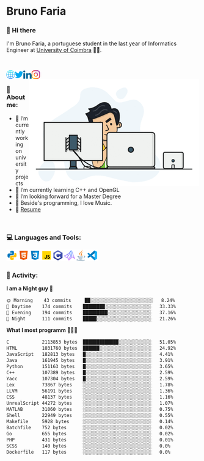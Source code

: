 # Bruno Faria

### 👋 Hi there

I'm Bruno Faria, a portuguese student in the last year of Informatics Engineer at [University of Coimbra](uc.pt/en) 👨‍🎓.

<br/>

[<img align="left" width="22px" alt="Website" src="https://github.com/brunofaria1322/brunofaria1322/blob/master/assets/social/global.svg"/>][website]
[<img align="left" width="22px" alt="Twitter" src="https://github.com/brunofaria1322/brunofaria1322/blob/master/assets/social/twitter.svg"/>][twitter]
[<img align="left" width="22px" alt="LinkedIn" src="https://github.com/brunofaria1322/brunofaria1322/blob/master/assets/social/linkedin.svg"/>][linkedin]
[<img align="left" width="22px" alt="Instagram" src="https://github.com/brunofaria1322/brunofaria1322/blob/master/assets/social/instagram.svg"/>][instagram]

<img align="right" height = "280" alt="GIF" src="https://github.com/brunofaria1322/brunofaria1322/blob/master/assets/animation.gif"/>

<br />

### 📕 About me:

- 🔭 I’m currently working on university projects
- 🌱 I’m currently learning C++ and OpenGL
- 💼 I’m looking forward for a Master Degree
- 💙 Beside's programming, I love Music.
- 📝 [Resume](https://en.wikipedia.org/wiki/HTTP_404)


<br />

### 💻 Languages and Tools:

<img align="left" width="30px" alt= "Python" src="https://github.com/brunofaria1322/brunofaria1322/blob/master/assets/skills/python.svg"/>
<img align="left" width="30px" alt= "Html5" src="https://github.com/brunofaria1322/brunofaria1322/blob/master/assets/skills/html5.svg"/>
<img align="left" width="30px" alt= "Css3" src="https://github.com/brunofaria1322/brunofaria1322/blob/master/assets/skills/css3.svg"/>
<img align="left" width="30px" alt= "JavaScript" src="https://github.com/brunofaria1322/brunofaria1322/blob/master/assets/skills/javascript.svg"/>
<img align="left" width="30px" alt= "C" src="https://github.com/brunofaria1322/brunofaria1322/blob/master/assets/skills/c.svg"/>
<img align="left" width="30px" alt= "Matlab" src="https://github.com/brunofaria1322/brunofaria1322/blob/master/assets/skills/matlab.svg"/>
<img align="left" width="30px" alt= "Java" src="https://github.com/brunofaria1322/brunofaria1322/blob/master/assets/skills/java.svg"/>
<img align="left" width="30px" alt= "Visual Studio Code" src="https://github.com/brunofaria1322/brunofaria1322/blob/master/assets/skills/vscode.svg"/>

<br />
<br />

### 🚩 Activity:

<!--START_SECTION:stats-->
**I am a Night guy 🌙** 

```text
🌞 Morning    43 commits     ██░░░░░░░░░░░░░░░░░░░░░░░	8.24% 
🌆 Daytime    174 commits    ████████░░░░░░░░░░░░░░░░░	33.33% 
🌃 Evening    194 commits    █████████░░░░░░░░░░░░░░░░	37.16% 
🌙 Night      111 commits    █████░░░░░░░░░░░░░░░░░░░░	21.26%

```
**What I most programm 👨🏽‍💻** 

```text
C            2113853 bytes  █████████████░░░░░░░░░░░░	51.05% 
HTML         1031760 bytes  ██████░░░░░░░░░░░░░░░░░░░	24.92% 
JavaScript   182813 bytes   █░░░░░░░░░░░░░░░░░░░░░░░░	4.41% 
Java         161945 bytes   █░░░░░░░░░░░░░░░░░░░░░░░░	3.91% 
Python       151163 bytes   █░░░░░░░░░░░░░░░░░░░░░░░░	3.65% 
C++          107389 bytes   █░░░░░░░░░░░░░░░░░░░░░░░░	2.59% 
Yacc         107304 bytes   █░░░░░░░░░░░░░░░░░░░░░░░░	2.59% 
Lex          73867 bytes    ░░░░░░░░░░░░░░░░░░░░░░░░░	1.78% 
LLVM         56191 bytes    ░░░░░░░░░░░░░░░░░░░░░░░░░	1.36% 
CSS          48137 bytes    ░░░░░░░░░░░░░░░░░░░░░░░░░	1.16% 
UnrealScript 44272 bytes    ░░░░░░░░░░░░░░░░░░░░░░░░░	1.07% 
MATLAB       31060 bytes    ░░░░░░░░░░░░░░░░░░░░░░░░░	0.75% 
Shell        22949 bytes    ░░░░░░░░░░░░░░░░░░░░░░░░░	0.55% 
Makefile     5928 bytes     ░░░░░░░░░░░░░░░░░░░░░░░░░	0.14% 
Batchfile    752 bytes      ░░░░░░░░░░░░░░░░░░░░░░░░░	0.02% 
Go           655 bytes      ░░░░░░░░░░░░░░░░░░░░░░░░░	0.02% 
PHP          431 bytes      ░░░░░░░░░░░░░░░░░░░░░░░░░	0.01% 
SCSS         140 bytes      ░░░░░░░░░░░░░░░░░░░░░░░░░	0.0% 
Dockerfile   117 bytes      ░░░░░░░░░░░░░░░░░░░░░░░░░	0.0%
```


<!--END_SECTION:stats-->


[website]: https://brunofaria1322.github.io
[twitter]: https://twitter.com/brunofaria_1322
[instagram]: https://instagram.com/brunofaria_1322
[linkedin]: https://linkedin.com/in/bruno-faria
